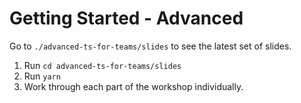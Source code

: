 # Getting Started - Advanced

Go to `./advanced-ts-for-teams/slides` to see the latest set of slides.

1. Run `cd advanced-ts-for-teams/slides`
1. Run `yarn`
1. Work through each part of the workshop individually.

